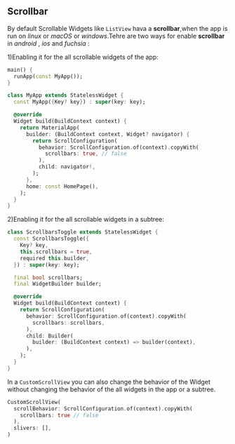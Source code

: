 ## Scrollbar


By default Scrollable Widgets like `ListView` hava a **scrollbar**,when the app is run on *linux* or *macOS* or *windows*.Tehre are two ways for enable **scrollbar** in *android* , *ios* and *fuchsia* : 

1)Enabling it for the all scrollable widgets of the app:

```dart
main() {
  runApp(const MyApp());
}

class MyApp extends StatelessWidget {
  const MyApp({Key? key}) : super(key: key);

  @override
  Widget build(BuildContext context) {
    return MaterialApp(
      builder: (BuildContext context, Widget? navigator) {
        return ScrollConfiguration(
          behavior: ScrollConfiguration.of(context).copyWith(
            scrollbars: true, // false
          ),
          child: navigator!,
        );
      },
      home: const HomePage(),
    );
  }
}
```


2)Enabling it for the all scrollable widgets in a subtree:

```dart
class ScrollbarsToggle extends StatelessWidget {
  const ScrollbarsToggle({
    Key? key,
    this.scrollbars = true,
    required this.builder,
  }) : super(key: key);

  final bool scrollbars;
  final WidgetBuilder builder;

  @override
  Widget build(BuildContext context) {
    return ScrollConfiguration(
      behavior: ScrollConfiguration.of(context).copyWith(
        scrollbars: scrollbars,
      ),
      child: Builder(
        builder: (BuildContext context) => builder(context),
      ),
    );
  }
}
```

In a `CustomScrollView` you can also change the behavior of the Widget without changing the behavior of the all widgets in the app or a subtree.

```dart
CustomScrollView(
  scrollBehavior: ScrollConfiguration.of(context).copyWith(
    scrollbars: true // false
  ),
  slivers: [],
)
```
